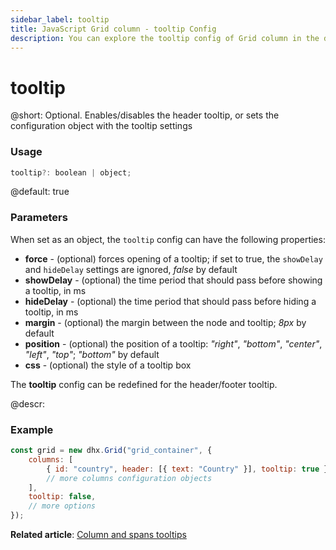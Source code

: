 ```yaml
---
sidebar_label: tooltip
title: JavaScript Grid column - tooltip Config 
description: You can explore the tooltip config of Grid column in the documentation of the DHTMLX JavaScript UI library. Browse developer guides and API reference, try out code examples and live demos, and download a free 30-day evaluation version of DHTMLX Suite.
---
```


# tooltip

@short: Optional. Enables/disables the header tooltip, or sets the configuration object with the tooltip settings

### Usage

~~~jsx
tooltip?: boolean | object;
~~~

@default: true

### Parameters

When set as an object, the `tooltip` config can have the following properties:

- **force** - (optional) forces opening of a tooltip; if set to true, the `showDelay` and `hideDelay` settings are ignored, *false* by default
- **showDelay** - (optional) the time period that should pass before showing a tooltip, in ms
- **hideDelay** - (optional) the time period that should pass before hiding a tooltip, in ms
- **margin** - (optional) the margin between the node and tooltip; *8px* by default
- **position** - (optional) the position of a tooltip: *"right"*, *"bottom"*, *"center"*, *"left"*, *"top"*; *"bottom"* by default
- **css** - (optional) the style of a tooltip box

The **tooltip** config can be redefined for the header/footer tooltip.

@descr:
### Example

~~~jsx
const grid = new dhx.Grid("grid_container", {
    columns: [
        { id: "country", header: [{ text: "Country" }], tooltip: true }, 
        // more columns configuration objects
    ],
    tooltip: false,
    // more options 
});
~~~

**Related article**: [Column and spans tooltips](grid/configuration.md#column-and-spans-tooltips)

